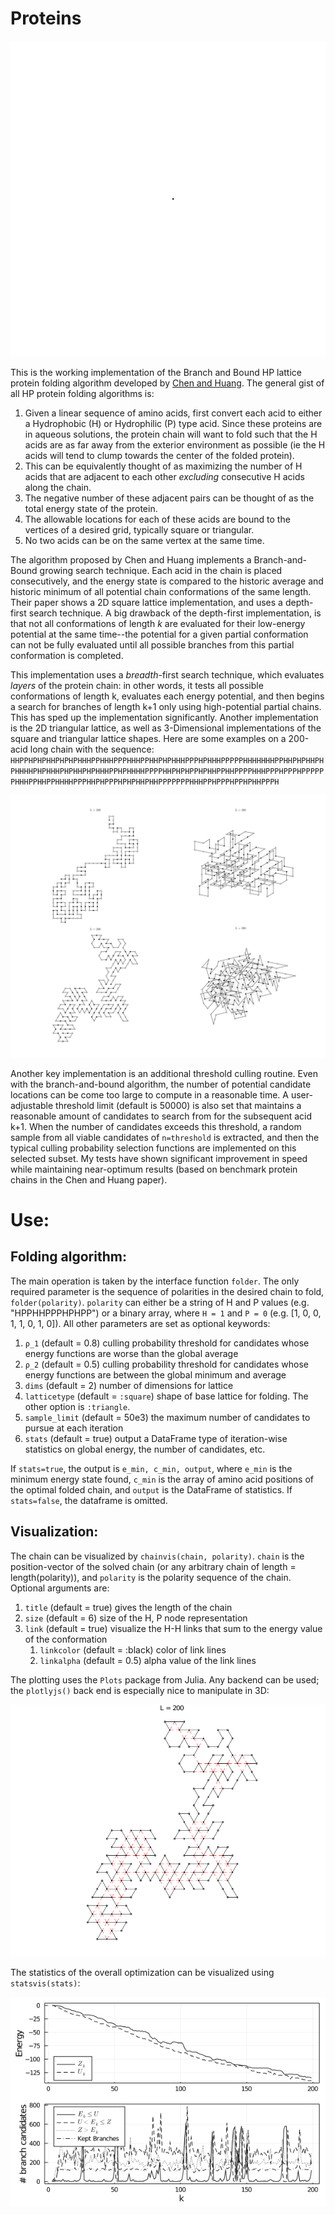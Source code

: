 # Proteins

![growth](Figures/growth.gif)

This is the working implementation of the Branch and Bound HP lattice protein folding algorithm developed by [Chen and Huang](https://www.brown.edu/Research/Istrail_Lab/_proFolding/papers/2005/bran-06.pdf). The general gist of all HP protein folding algorithms is:
1. Given a linear sequence of amino acids, first convert each acid to either a Hydrophobic (H) or Hydrophilic (P) type acid. Since these proteins are in aqueous solutions, the protein chain will want to fold such that the H acids are as far away from the exterior environment as possible (ie the H acids will tend to clump towards the center of the folded protein).
2. This can be equivalently thought of as maximizing the number of H acids that are adjacent to each other *excluding* consecutive H acids along the chain.
3. The negative number of these adjacent pairs can be thought of as the total energy state of the protein.
4. The allowable locations for each of these acids are bound to the vertices of a desired grid, typically square or triangular. 
5. No two acids can be on the same vertex at the same time.

The algorithm proposed by Chen and Huang implements a Branch-and-Bound growing search technique. Each acid in the chain is placed consecutively, and the energy state is compared to the historic average and historic minimum of all potential chain conformations of the same length. Their paper shows a 2D square lattice implementation, and uses a depth-first search technique. A big drawback of the depth-first implementation, is that not all conformations of length *k* are evaluated for their low-energy potential at the same time--the potential for a given partial conformation can not be fully evaluated until all possible branches from this partial conformation is completed. 

This implementation uses a *breadth*-first search technique, which evaluates *layers* of the protein chain: in other words, it tests all possible conformations of length k, evaluates each energy potential, and then begins a search for branches of length k+1 only using high-potential partial chains. This has sped up the implementation significantly. Another implementation is the 2D triangular lattice, as well as 3-Dimensional implementations of the square and triangular lattice shapes. Here are some examples on a 200-acid long chain with the sequence: `HHPPHPHPHHPHPHPHHHPPHHHPPPHHHPPHHPHPHHHPPPHPHHHPPPPPHHHHHHHPPHHPHPHHPHPHHHHPHPHHHPHPHHPHPHHHPPHPHHHHPPPPHHPHPHPPHPHHPPHHPPPPHHHPPPHPPPHPPPPPPHHHPPHHPPHHHHPPPHHPHPPPHPHPHHPHHPPPPPPPHHHPPHPPPHPPHPHHPPPH`

![All possible lattice + dimension types on a 200-acid long chain.](Figures/chain200.png)

Another key implementation is an additional threshold culling routine. Even with the branch-and-bound algorithm, the number of potential candidate locations can be come too large to compute in a reasonable time. A user-adjustable threshold limit (default is 50000) is also set that maintains a reasonable amount of candidates to search from for the subsequent acid k+1. When the number of candidates exceeds this threshold, a random sample from all viable candidates of `n=threshold` is extracted, and then the typical culling probability selection functions are implemented on this selected subset. My tests have shown significant improvement in speed while maintaining near-optimum results (based on benchmark protein chains in the Chen and Huang paper).

# Use:
## Folding algorithm:
The main operation is taken by the interface function `folder`. The only required parameter is the sequence of polarities in the desired chain to fold, `folder(polarity)`. `polarity` can either be a string of H and P values (e.g. "HPPHHPPPHPHPP") or a binary array, where `H = 1` and `P = 0` (e.g. [1, 0, 0, 1, 1, 0, 1, 0]). All other parameters are set as optional keywords:

1. `ρ_1` (default = 0.8) culling probability threshold for candidates whose energy functions are worse than the global average
2. `ρ_2` (default = 0.5) culling probability threshold for candidates whose energy functions are between the global minimum and average
3. `dims` (default = 2) number of dimensions for lattice
4. `latticetype` (default = `:square`) shape of base lattice for folding. The other option is `:triangle`.
5. `sample_limit` (default = 50e3) the maximum number of candidates to pursue at each iteration
6. `stats` (default = true) output a DataFrame type of iteration-wise statistics on global energy, the number of candidates, etc.

If `stats=true`, the output is `e_min, c_min, output`, where `e_min` is the minimum energy state found, `c_min` is the array of amino acid positions of the optimal folded chain, and `output` is the DataFrame of statistics. If `stats=false`, the dataframe is omitted.

## Visualization:
The chain can be visualized by `chainvis(chain, polarity)`. `chain` is the position-vector of the solved chain (or any arbitrary chain of length = length(polarity)), and `polarity` is the polarity sequence of the chain. Optional arguments are:

1. `title` (default = true) gives the length of the chain
2. `size` (default = 6) size of the H, P node representation
3. `link` (default = true) visualize the H-H links that sum to the energy value of the conformation
   1. `linkcolor` (default = :black) color of link lines
   2. `linkalpha` (default = 0.5) alpha value of the link lines

The plotting uses the `Plots` package from Julia. Any backend can be used; the `plotlyjs()` back end is especially nice to manipulate in 3D:

![triangularvisualization](Figures/triangle.png)

The statistics of the overall optimization can be visualized using `statsvis(stats)`:

![statistics](Figures/stats.png)